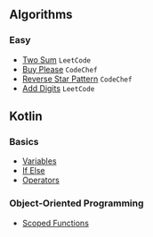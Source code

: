 ## Algorithms

### Easy

* [Two Sum](TwoSum.md) `LeetCode`
* [Buy Please](BuyPlease.md) `CodeChef`
* [Reverse Star Pattern](ReverseStarPattern.md) `CodeChef`
* [Add Digits](AddDigits.md) `LeetCode`

## Kotlin

### Basics

* [Variables](https://github.com/sahuadarsh0/Kotlin-And-DataStructures/blob/master/src/main/kotlin/basics/Variables.kt)
* [If Else](https://github.com/sahuadarsh0/Kotlin-And-DataStructures/blob/master/src/main/kotlin/basics/IfElse.kt)
* [Operators](https://github.com/sahuadarsh0/Kotlin-And-DataStructures/blob/master/src/main/kotlin/basics/Operators.kt)

### Object-Oriented Programming

* [Scoped Functions](https://github.com/sahuadarsh0/Kotlin-And-DataStructures/blob/master/src/main/kotlin/oops/ScopedFunctions.kt)
